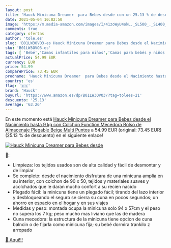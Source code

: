 ```yaml
---
layout: post
title: 'Hauck Minicuna Dreamer  para Bebes desde con un 25.13 % de descuento'
date: 2021-05-04 10:02:50
image: 'https://m.media-amazon.com/images/I/41zoWyU4okL._SL500_._SL400_.jpg'
comments: true
category: ofertas
author: 'tole.es'
slug: 'B01LW3OVO3-es Hauck Minicuna Dreamer para Bebes desde el Nacimiento...'
sku: 'B01LW3OVO3-es'
tags: [ 'Bebé','Camas infantiles para niños','Camas para bebés y niños pequeños','Capazos para bebé','Cunas de cabecera','Dormitorio','Muebles para bebé','hauck', ]
actualPrice: 54.99 EUR
currency: EUR
price: 54.99
comparePrice: 73.45 EUR
prodname: 'Hauck Minicuna Dreamer  para Bebes desde el Nacimiento hasta 9 kg  con Colchón  Function Mecedora  Bolso de Almacenaje  Plegable  Beige Multi Puntos'
country: 'es'
flag: '🇪🇸'
brand: 'Hauck'
buyurl: 'https://www.amazon.es/dp/B01LW3OVO3/?tag=tolees-21'
descuento: '25.13'
average: '63.26'
---
```


En este momento está [Hauck Minicuna Dreamer  para Bebes desde el Nacimiento hasta 9 kg  con Colchón  Function Mecedora  Bolso de Almacenaje  Plegable  Beige Multi Puntos](https://www.amazon.es/dp/B01LW3OVO3/?tag=tolees-21) a 54.99 EUR (original: 73.45 EUR) (25.13 %  de descuento) en el siguiente enlace!

[![Hauck Minicuna Dreamer  para Bebes desde](https://m.media-amazon.com/images/I/41zoWyU4okL._SL500_._SL400_.jpg)](https://www.amazon.es/dp/B01LW3OVO3/?tag=tolees-21)

🔎:

- Limpieza: los tejidos usados son de alta calidad y fácil de desmontar y de limpiar
- Se completo: desde el nacimiento disfrutara de una minicuna amplia en su interior, con colchon de 90 x 50, tejidos y materiales suaves y acolchados que le daran mucho confort a su recien nacido
- Plegado fácil: la minicuna tiene un plegado fácil; tirando del lazo interior y desbloqueando el seguro se cierra su cuna en pocos segundos; un ahorro en espacio en el hogar y en sus viajes
- Medidas y peso: montada ocupa la minicuna solo 94 x 57cm y el peso no supera los 7 kg; peso mucho mas liviano que las de madera
- Cuna mecedora: la estructura de la minicuna tiene opcion de cuna balncin o de fijarla como minicuna fija; su bebé dormira trankilo z arropado

[🛒 Aquí!!!](https://www.amazon.es/dp/B01LW3OVO3/?tag=tolees-21)

